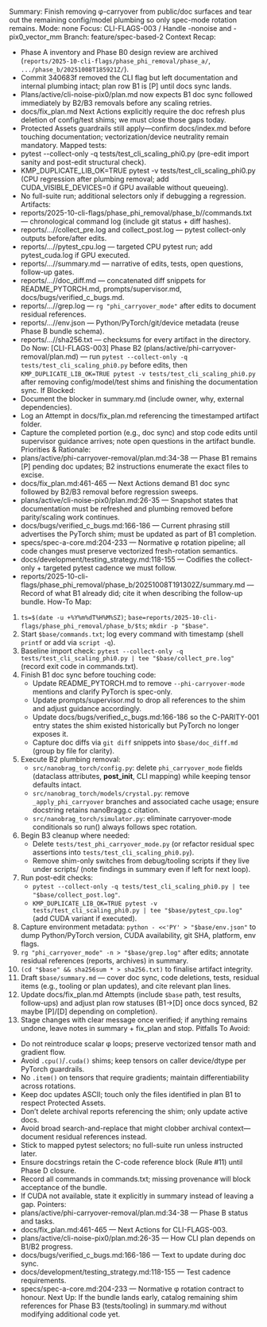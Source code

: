 Summary: Finish removing φ-carryover from public/doc surfaces and tear out the remaining config/model plumbing so only spec-mode rotation remains.
Mode: none
Focus: CLI-FLAGS-003 / Handle -nonoise and -pix0_vector_mm
Branch: feature/spec-based-2
Context Recap:
- Phase A inventory and Phase B0 design review are archived (`reports/2025-10-cli-flags/phase_phi_removal/phase_a/`, `.../phase_b/20251008T185921Z/`).
- Commit 340683f removed the CLI flag but left documentation and internal plumbing intact; plan row B1 is [P] until docs sync lands.
- Plans/active/cli-noise-pix0/plan.md now expects B1 doc sync followed immediately by B2/B3 removals before any scaling retries.
- docs/fix_plan.md Next Actions explicitly require the doc refresh plus deletion of config/test shims; we must close those gaps today.
- Protected Assets guardrails still apply—confirm docs/index.md before touching documentation; vectorization/device neutrality remain mandatory.
Mapped tests:
- pytest --collect-only -q tests/test_cli_scaling_phi0.py (pre-edit import sanity and post-edit structural check).
- KMP_DUPLICATE_LIB_OK=TRUE pytest -v tests/test_cli_scaling_phi0.py (CPU regression after plumbing removal; add CUDA_VISIBLE_DEVICES=0 if GPU available without queueing).
- No full-suite run; additional selectors only if debugging a regression.
Artifacts:
- reports/2025-10-cli-flags/phase_phi_removal/phase_b/<ts>/commands.txt — chronological command log (include git status + diff hashes).
- reports/.../<ts>/collect_pre.log and collect_post.log — pytest collect-only outputs before/after edits.
- reports/.../<ts>/pytest_cpu.log — targeted CPU pytest run; add pytest_cuda.log if GPU executed.
- reports/.../<ts>/summary.md — narrative of edits, tests, open questions, follow-up gates.
- reports/.../<ts>/doc_diff.md — concatenated diff snippets for README_PYTORCH.md, prompts/supervisor.md, docs/bugs/verified_c_bugs.md.
- reports/.../<ts>/grep.log — `rg "phi_carryover_mode"` after edits to document residual references.
- reports/.../<ts>/env.json — Python/PyTorch/git/device metadata (reuse Phase B bundle schema).
- reports/.../<ts>/sha256.txt — checksums for every artifact in the directory.
Do Now: [CLI-FLAGS-003] Phase B2 (plans/active/phi-carryover-removal/plan.md) — run `pytest --collect-only -q tests/test_cli_scaling_phi0.py` before edits, then `KMP_DUPLICATE_LIB_OK=TRUE pytest -v tests/test_cli_scaling_phi0.py` after removing config/model/test shims and finishing the documentation sync.
If Blocked:
- Document the blocker in summary.md (include owner, why, external dependencies).
- Log an Attempt in docs/fix_plan.md referencing the timestamped artifact folder.
- Capture the completed portion (e.g., doc sync) and stop code edits until supervisor guidance arrives; note open questions in the artifact bundle.
Priorities & Rationale:
- plans/active/phi-carryover-removal/plan.md:34-38 — Phase B1 remains [P] pending doc updates; B2 instructions enumerate the exact files to excise.
- docs/fix_plan.md:461-465 — Next Actions demand B1 doc sync followed by B2/B3 removal before regression sweeps.
- plans/active/cli-noise-pix0/plan.md:26-35 — Snapshot states that documentation must be refreshed and plumbing removed before parity/scaling work continues.
- docs/bugs/verified_c_bugs.md:166-186 — Current phrasing still advertises the PyTorch shim; must be updated as part of B1 completion.
- specs/spec-a-core.md:204-233 — Normative φ rotation pipeline; all code changes must preserve vectorized fresh-rotation semantics.
- docs/development/testing_strategy.md:118-155 — Codifies the collect-only + targeted pytest cadence we must follow.
- reports/2025-10-cli-flags/phase_phi_removal/phase_b/20251008T191302Z/summary.md — Record of what B1 already did; cite it when describing the follow-up bundle.
How-To Map:
1. `ts=$(date -u +%Y%m%dT%H%M%SZ)`; `base=reports/2025-10-cli-flags/phase_phi_removal/phase_b/$ts`; `mkdir -p "$base"`.
2. Start `$base/commands.txt`; log every command with timestamp (shell `printf` or add via `script -q`).
3. Baseline import check: `pytest --collect-only -q tests/test_cli_scaling_phi0.py | tee "$base/collect_pre.log"` (record exit code in commands.txt).
4. Finish B1 doc sync before touching code:
   - Update README_PYTORCH.md to remove `--phi-carryover-mode` mentions and clarify PyTorch is spec-only.
   - Update prompts/supervisor.md to drop all references to the shim and adjust guidance accordingly.
   - Update docs/bugs/verified_c_bugs.md:166-186 so the C-PARITY-001 entry states the shim existed historically but PyTorch no longer exposes it.
   - Capture doc diffs via `git diff` snippets into `$base/doc_diff.md` (group by file for clarity).
5. Execute B2 plumbing removal:
   - `src/nanobrag_torch/config.py`: delete `phi_carryover_mode` fields (dataclass attributes, __post_init__, CLI mapping) while keeping tensor defaults intact.
   - `src/nanobrag_torch/models/crystal.py`: remove `_apply_phi_carryover` branches and associated cache usage; ensure docstring retains nanoBragg.c citation.
   - `src/nanobrag_torch/simulator.py`: eliminate carryover-mode conditionals so run() always follows spec rotation.
6. Begin B3 cleanup where needed:
   - Delete `tests/test_phi_carryover_mode.py` (or refactor residual spec assertions into `tests/test_cli_scaling_phi0.py`).
   - Remove shim-only switches from debug/tooling scripts if they live under scripts/ (note findings in summary even if left for next loop).
7. Run post-edit checks:
   - `pytest --collect-only -q tests/test_cli_scaling_phi0.py | tee "$base/collect_post.log"`.
   - `KMP_DUPLICATE_LIB_OK=TRUE pytest -v tests/test_cli_scaling_phi0.py | tee "$base/pytest_cpu.log"` (add CUDA variant if executed).
8. Capture environment metadata: `python - <<'PY' > "$base/env.json"` to dump Python/PyTorch version, CUDA availability, git SHA, platform, env flags.
9. `rg "phi_carryover_mode" -n > "$base/grep.log"` after edits; annotate residual references (reports, archives) in summary.
10. `(cd "$base" && sha256sum * > sha256.txt)` to finalise artifact integrity.
11. Draft `$base/summary.md` — cover doc sync, code deletions, tests, residual items (e.g., tooling or plan updates), and cite relevant plan lines.
12. Update docs/fix_plan.md Attempts (include `$base` path, test results, follow-ups) and adjust plan row statuses (B1→[D] once docs synced, B2 maybe [P]/[D] depending on completion).
13. Stage changes with clear message once verified; if anything remains undone, leave notes in summary + fix_plan and stop.
Pitfalls To Avoid:
- Do not reintroduce scalar φ loops; preserve vectorized tensor math and gradient flow.
- Avoid `.cpu()`/`.cuda()` shims; keep tensors on caller device/dtype per PyTorch guardrails.
- No `.item()` on tensors that require gradients; maintain differentiability across rotations.
- Keep doc updates ASCII; touch only the files identified in plan B1 to respect Protected Assets.
- Don’t delete archival reports referencing the shim; only update active docs.
- Avoid broad search-and-replace that might clobber archival context—document residual references instead.
- Stick to mapped pytest selectors; no full-suite run unless instructed later.
- Ensure docstrings retain the C-code reference block (Rule #11) until Phase D closure.
- Record all commands in commands.txt; missing provenance will block acceptance of the bundle.
- If CUDA not available, state it explicitly in summary instead of leaving a gap.
Pointers:
- plans/active/phi-carryover-removal/plan.md:34-38 — Phase B status and tasks.
- docs/fix_plan.md:461-465 — Next Actions for CLI-FLAGS-003.
- plans/active/cli-noise-pix0/plan.md:26-35 — How CLI plan depends on B1/B2 progress.
- docs/bugs/verified_c_bugs.md:166-186 — Text to update during doc sync.
- docs/development/testing_strategy.md:118-155 — Test cadence requirements.
- specs/spec-a-core.md:204-233 — Normative φ rotation contract to honour.
Next Up: If the bundle lands early, catalog remaining shim references for Phase B3 (tests/tooling) in summary.md without modifying additional code yet.
